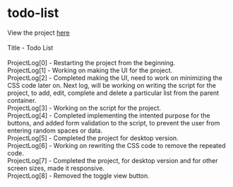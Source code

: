 # todo-list
View the project <a href="https://vibhatsu08.github.io/todo-list/">here</a> </br>
</br>
Title - Todo List</br>
</br>
ProjectLog[0] - Restarting the project from the beginning. </br>
ProjectLog[1] - Working on making the UI for the project. </br>
ProjectLog[2] - Completed making the UI, need to work on minimizing the CSS code later on. Next log, will be working on writing the script for the project, to add, edit, complete and delete a particular list from the parent container.</br>
ProjectLog[3] - Working on the script for the project. </br>
ProjectLog[4] - Completed implementing the intented purpose for the buttons, and added form validation to the script, to prevent the user from entering random spaces or data. </br>
ProjectLog[5] - Completed the project for desktop version. </br>
ProjectLog[6] - Working on rewriting the CSS code to remove the repeated code. </br>
ProjectLog[7] - Completed the project, for desktop version and for other screen sizes, made it responsive. </br>
ProjectLog[8] - Removed the toggle view button. </br>
